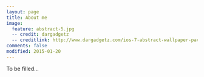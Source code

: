 ```yaml
---
layout: page
title: About me
image:
  feature: abstract-5.jpg
  -- credit: dargadgetz
  -- creditlink: http://www.dargadgetz.com/ios-7-abstract-wallpaper-pack-for-iphone-5-and-ipod-touch-retina/
comments: false
modified: 2015-01-20
---
```


To be filled...